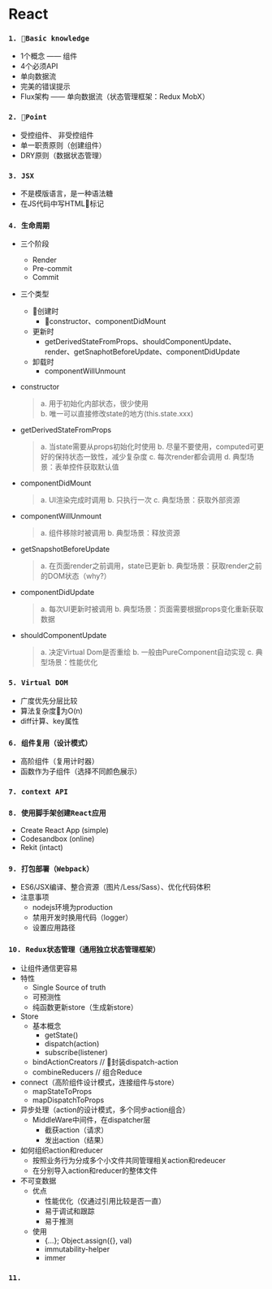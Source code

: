 # React
### `1. Basic knowledge`
- 1个概念 —— 组件
- 4个必须API
- 单向数据流
- 完美的错误提示
- Flux架构 —— 单向数据流（状态管理框架：Redux MobX）

### `2. Point`
- 受控组件、 非受控组件
- 单一职责原则（创建组件）
- DRY原则（数据状态管理）

### `3. JSX`
- 不是模版语言，是一种语法糖
- 在JS代码中写HTML标记

### `4. 生命周期`
- 三个阶段
    - Render
    - Pre-commit
    - Commit
- 三个类型
    - 创建时
        - constructor、componentDidMount
    - 更新时
        - getDerivedStateFromProps、shouldComponentUpdate、render、getSnaphotBeforeUpdate、componentDidUpdate
    - 卸载时
        - componentWillUnmount

- constructor
    >a. 用于初始化内部状态，很少使用<br>
    >b. 唯一可以直接修改state的地方(this.state.xxx)
- getDerivedStateFromProps
    >a. 当state需要从props初始化时使用
    >b. 尽量不要使用，computed可更好的保持状态一致性，减少复杂度
    >c. 每次render都会调用
    >d. 典型场景：表单控件获取默认值
- componentDidMount
    >a. UI渲染完成时调用
    >b. 只执行一次
    >c. 典型场景：获取外部资源
- componentWillUnmount
    >a. 组件移除时被调用
    >b. 典型场景：释放资源
- getSnapshotBeforeUpdate
    >a. 在页面render之前调用，state已更新
    >b. 典型场景：获取render之前的DOM状态（why?）
- componentDidUpdate
    >a. 每次UI更新时被调用
    >b. 典型场景：页面需要根据props变化重新获取数据
- shouldComponentUpdate
    >a. 决定Virtual Dom是否重绘
    >b. 一般由PureComponent自动实现
    >c. 典型场景：性能优化

### `5. Virtual DOM`
- 广度优先分层比较
- 算法复杂度为O(n)
- diff计算、key属性

### `6. 组件复用（设计模式）`
- 高阶组件（复用计时器）
- 函数作为子组件（选择不同颜色展示）

### `7. context API`

### `8. 使用脚手架创建React应用`
- Create React App (simple)
- Codesandbox (online)
- Rekit (intact)

### `9. 打包部署（Webpack）`
- ES6/JSX编译、整合资源（图片/Less/Sass）、优化代码体积
- 注意事项
    - nodejs环境为production
    - 禁用开发时换用代码（logger）
    - 设置应用路径

### `10. Redux状态管理（通用独立状态管理框架）`
- 让组件通信更容易
- 特性
    - Single Source of truth
    - 可预测性
    - 纯函数更新store（生成新store）
- Store
    - 基本概念
        - getState()
        - dispatch(action)
        - subscribe(listener)
    - bindActionCreators // 封装dispatch-action
    - combineReducers // 组合Reduce
- connect（高阶组件设计模式，连接组件与store）
    - mapStateToProps
    - mapDispatchToProps
- 异步处理（action的设计模式，多个同步action组合）
    - MiddleWare中间件，在dispatcher层
        - 截获action（请求）
        - 发出action（结果）
- 如何组织action和reducer
    - 按照业务行为分成多个小文件共同管理相关action和redeucer
    - 在分别导入action和reducer的整体文件
- 不可变数据
    - 优点
        - 性能优化（仅通过引用比较是否一直）
        - 易于调试和跟踪
        - 易于推测
    - 使用
        - {...}; Object.assign({}, val)
        - immutability-helper
        - immer

### `11. `